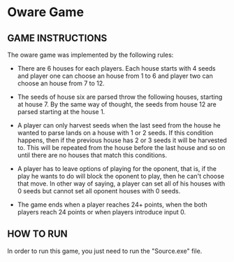 # Oware Game

## GAME INSTRUCTIONS

The oware game was implemented by the following rules:

- There are 6 houses for each players. Each house starts with 4 seeds 
and player one can choose an house from 1 to 6 and player two can choose an house from 7 to 12.

- The seeds of house six are parsed throw the following houses, starting at house 7. By the same way of thought, the 
seeds from house 12 are parsed starting at the house 1.

- A player can only harvest seeds when the last seed from the house he wanted to parse lands on a house
with 1 or 2 seeds.
If this condition happens, then if the previous house has 2 or 3 seeds it will be harvested to. This will be repeated from the house before 
the last house and so on until there are no houses that match this conditions.

- A player has to leave options of playing for the oponent, that is, if the play he wants to do will block the oponent to play, 
then he can't choose that move. In other way of saying, a player can set all of his houses with 0 seeds but cannot set all oponent houses with 0 seeds.

- The game ends when a player reaches 24+ points, when the both players reach 24 points or when players introduce input 0.

## HOW TO RUN
In order to run this game, you just need to run the "Source.exe" file.